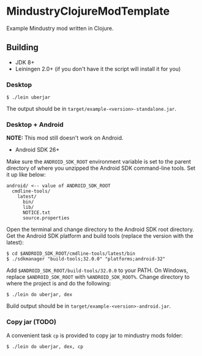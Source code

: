 # MindustryClojureModTemplate

Example Mindustry mod written in Clojure.

## Building

- JDK 8+
- Leiningen 2.0+ (if you don't have it the script will install it for you)

### Desktop

    $ ./lein uberjar

The output should be in `target/example-<version>-standalone.jar`.

### Desktop + Android

**NOTE:** This mod still doesn't work on Android.

- Android SDK 26+

Make sure the `ANDROID_SDK_ROOT` environment variable is set to the parent
directory of where you unzipped the Android SDK command-line tools. Set it up
like below:

    android/ <-- value of ANDROID_SDK_ROOT
      cmdline-tools/
        latest/
          bin/
          lib/
          NOTICE.txt
          source.properties

Open the terminal and change directory to the Android SDK root directory. Get
the Android SDK platform and build tools (replace the version with the latest):

    $ cd $ANDROID_SDK_ROOT/cmdline-tools/latest/bin
    $ ./sdkmanager "build-tools;32.0.0" "platforms;android-32"

Add `$ANDROID_SDK_ROOT/build-tools/32.0.0` to your PATH. On Windows, replace
`$ANDROID_SDK_ROOT` with `%ANDROID_SDK_ROOT%`. Change directory to where the
project is and do the following:

    $ ./lein do uberjar, dex

Build output should be in `target/example-<version>-android.jar`.

### Copy jar (TODO)

A convenient task `cp` is provided to copy jar to mindustry mods folder:

    $ ./lein do uberjar, dex, cp